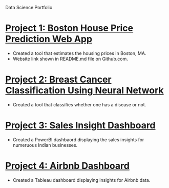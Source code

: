 Data Science Portfolio

# [Project 1: Boston House Price Prediction Web App](https://github.com/cjfinnego/boston-webapp)
* Created a tool that estimates the housing prices in Boston, MA.
* Website link shown in README.md file on Github.com.

# [Project 2: Breast Cancer Classification Using Neural Network](https://github.com/cjfinnego/Breast_Cancer_Classificaton)
* Created a tool that classifies whether one has a disease or not.

# [Project 3: Sales Insight Dashboard](https://github.com/cjfinnego/Sales_Insights)
* Created a PowerBI dashbaord displaying the sales insights for numeruous Indian businesses.

# [Project 4: Airbnb Dashboard](https://github.com/cjfinnego/Airbnb)
* Created a Tableau dashboard displaying insights for Airbnb data.
